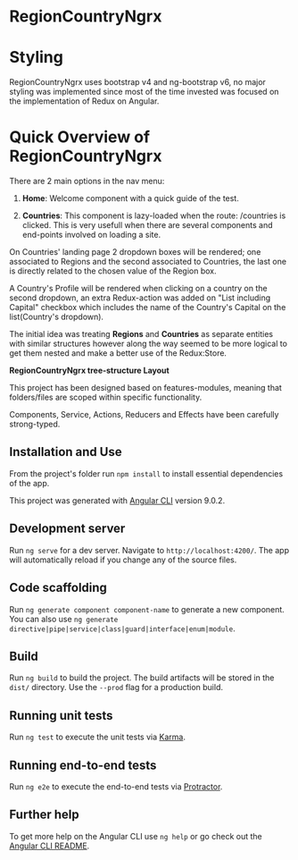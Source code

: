 # RegionCountryNgrx

# Styling

RegionCountryNgrx uses bootstrap v4 and ng-bootstrap v6, no major styling was implemented since most of the time invested was focused on the implementation of Redux on Angular.

# Quick Overview of RegionCountryNgrx

There are 2 main options in the nav menu:
1. **Home**: Welcome component with a quick guide of the test.

2. **Countries**: This component is lazy-loaded when the route: /countries is clicked. This is very usefull when there are several components and end-points involved on loading a site.

On Countries' landing page 2 dropdown boxes will be rendered; one associated to Regions and the second associated to Countries, the last one is directly related to the chosen value of the Region box.

A Country's Profile will be rendered when clicking on a country on the second dropdown, an extra Redux-action was added on "List including Capital" checkbox which includes the name of the Country's Capital on the list(Country's dropdown).

The initial idea was treating **Regions** and **Countries** as separate entities with similar structures however along the way seemed to be more logical to get them nested and make a better use of the Redux:Store.


**RegionCountryNgrx tree-structure Layout**

This project has been designed based on features-modules, meaning that folders/files are scoped within specific functionality.

Components, Service, Actions, Reducers and Effects have been carefully strong-typed.

## Installation and Use

From the project's folder run `npm install` to install essential dependencies of the app. 

This project was generated with [Angular CLI](https://github.com/angular/angular-cli) version 9.0.2.

## Development server

Run `ng serve` for a dev server. Navigate to `http://localhost:4200/`. The app will automatically reload if you change any of the source files.

## Code scaffolding

Run `ng generate component component-name` to generate a new component. You can also use `ng generate directive|pipe|service|class|guard|interface|enum|module`.

## Build

Run `ng build` to build the project. The build artifacts will be stored in the `dist/` directory. Use the `--prod` flag for a production build.

## Running unit tests

Run `ng test` to execute the unit tests via [Karma](https://karma-runner.github.io).

## Running end-to-end tests

Run `ng e2e` to execute the end-to-end tests via [Protractor](http://www.protractortest.org/).

## Further help

To get more help on the Angular CLI use `ng help` or go check out the [Angular CLI README](https://github.com/angular/angular-cli/blob/master/README.md).
